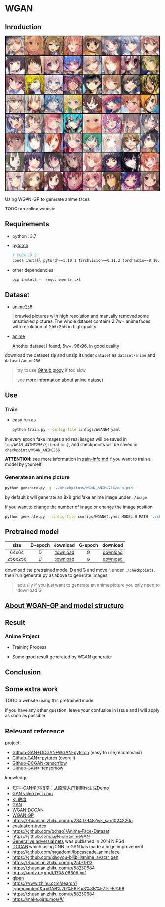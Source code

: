 # WGAN

## Inroduction

![WGAN64_anime](https://raw.githubusercontent.com/learner-lu/picbed/master/WGAN64_anime.png)

Using WGAN-GP to generate anime faces

TODO: an online website

## Requirements

- python : 3.7
- [pytorch](https://pytorch.org/get-started/previous-versions/)

  ```bash
  # CUDA 10.2
  conda install pytorch==1.10.1 torchvision==0.11.2 torchaudio==0.10.1 cudatoolkit=10.2 -c pytorch
  ```

- other dependencies

  ```bash
  pip install -r requirements.txt
  ```

## Dataset

- [anime256](https://github.com/luzhixing12345/anime-face-dataset/releases/download/v0.0.1/anime256.zip)

  I crawled pictures with high resolution and manually removed some unsatisfied pictures. The whole dataset contains 2.7w+ anime faces with resolution of 256x256 in high quality

- [anime](https://github.com/bchao1/Anime-Face-Dataset)

  Another dataset I found, 5w+, 96x96, in good quality

download the dataset zip and unzip it under `dataset` as `dataset/anime` and `dataset/anime256`

> try to use [Github proxy](https://ghproxy.com/) if too slow
>
> see [more information about anime dataset](https://github.com/luzhixing12345/anime-face-dataset)

## Use

### Train

- easy run as

  ```bash
  python train.py --config-file configs/WGAN64.yaml
  ```

in every epoch fake images and real images will be saved in `log/WGAN_ANIME256/{iteration}`, and checkpoints will be saved in `checkpoints/WGAN_ANIME256`

**ATTENTION**: see more information in [train-info.md](./train-info.md) if you want to train a model by yourself

### Generate an anime picture

```bash
python generate.py -g './checkpoints/WGAN_ANIME256/xxx.pth'
```

by default it will generate an 8x8 grid fake anime image under `./image`

if you want to change the number of image or change the image position

```bash
python generate.py --config-file configs/WGAN64.yaml MODEL.G.PATH './checkpoints/G.pth' MODEL.D.PATH 'checkpoints/WGAN_64/D.pth'
```

## Pretrained model

|size|D-epoch|download|G-epoch|download|
|:--:|:--:|:--:|:--:|:--:|
|64x64|D|[download]()|G|[download]()|
|256x256|D|[download]()|G|[download]()|

download the pretrained model D and G and move it under `./checkpoints`, then run generate.py as above to generate images

> actually if you just want to generate an anime picture you only need to download G

## [About WGAN-GP and model structure](GAN.md)

## Result

### Anime Project

- Training Process

- Some good result generated by WGAN generator

## Conclusion

## Some extra work

TODO a website using this pretrained model

if you have any other question, leave your confusion in Issue and I will apply as soon as possible.

## Relevant reference

project:

- [Github-GAN+DCGAN+WGAN-pytorch](https://github.com/Zeleni9/pytorch-wgan) (easy to use,recommand)
- [Github-GAN*-pytorch](https://github.com/eriklindernoren/PyTorch-GAN) (overall)
- [Github-DCGAN-tensorflow](https://github.com/carpedm20/DCGAN-tensorflow)
- [Github-GAN*-tensorflow](https://github.com/YadiraF/GAN)

knowledge:

- [知乎-GAN学习指南：从原理入门到制作生成Demo](https://zhuanlan.zhihu.com/p/24767059)
- [GAN video by Li mu](https://www.bilibili.com/video/BV1rb4y187vD)
- [KL散度](https://zhuanlan.zhihu.com/p/365400000)
- [GAN](https://www.zhihu.com/search?q=GAN&type=content&sort=upvoted_count)
- [WGAN-DCGAN](https://github.com/martinarjovsky/WassersteinGAN/blob/master/models/dcgan.py)
- [WGAN-GP](https://github.com/EmilienDupont/wgan-gp)
- https://zhuanlan.zhihu.com/p/28407948?ivk_sa=1024320u
- [evaluation-index](https://zhuanlan.zhihu.com/p/432965561)
- https://github.com/bchao1/Anime-Face-Dataset
- https://github.com/jayleicn/animeGAN
- [Generative adversial nets](https://arxiv.org/abs/1406.2661) was published in 2014 NIPSd
- [DCGAN](https://arxiv.org/pdf/1511.06434.pdf) which using CNN in GAN has made a huge improvement.
- https://github.com/nagadomi/lbpcascade_animeface
- https://github.com/xiaoyou-bilibili/anime_avatar_gen
- https://zhuanlan.zhihu.com/p/25071913
- https://zhuanlan.zhihu.com/p/58260684
- https://arxiv.org/pdf/1708.05509.pdf
- [qipan](https://distill.pub/2016/deconv-checkerboard/)
- https://www.zhihu.com/search?type=content&q=GAN%20%E6%A3%8B%E7%9B%98
- https://zhuanlan.zhihu.com/p/58260684
- https://make.girls.moe/#/